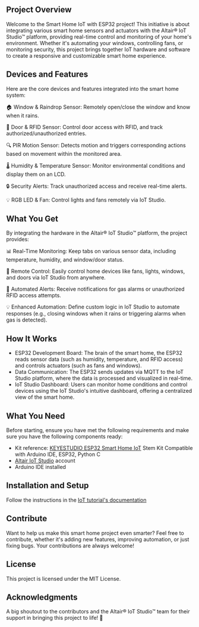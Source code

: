 ## Project Overview
Welcome to the Smart Home IoT with ESP32 project! This initiative is about integrating various smart home sensors and actuators with the Altair® IoT Studio™ platform, providing real-time control and monitoring of your home's environment. Whether it's automating your windows, controlling fans, or monitoring security, this project brings together IoT hardware and software to create a responsive and customizable smart home experience. 

## Devices and Features 
Here are the core devices and features integrated into the smart home system:

🏠 Window & Raindrop Sensor: Remotely open/close the window and know when it rains.

🚪 Door & RFID Sensor: Control door access with RFID, and track authorized/unauthorized entries.

🔍 PIR Motion Sensor: Detects motion and triggers corresponding actions based on movement within the monitored area.

🌡️ Humidity & Temperature Sensor: Monitor environmental conditions and display them on an LCD.

🔒 Security Alerts: Track unauthorized access and receive real-time alerts.

💡 RGB LED & Fan: Control lights and fans remotely via IoT Studio.


## What You Get
By integrating the hardware in the Altair® IoT Studio™ platform, the project provides:

📊 Real-Time Monitoring: Keep tabs on various sensor data, including temperature, humidity, and window/door status.

🔐 Remote Control: Easily control home devices like fans, lights, windows, and doors via IoT Studio from anywhere.

🚨 Automated Alerts: Receive notifications for gas alarms or unauthorized RFID access attempts.

💡 Enhanced Automation: Define custom logic in IoT Studio to automate responses (e.g., closing windows when it rains or triggering alarms when gas is detected).


## How It Works
- ESP32 Development Board: The brain of the smart home, the ESP32 reads sensor data (such as humidity, temperature, and RFID access) and controls actuators (such as fans and windows).
- Data Communication: The ESP32 sends updates via MQTT to the IoT Studio platform, where the data is processed and visualized in real-time.
- IoT Studio Dashboard: Users can monitor home conditions and control devices using the IoT Studio's intuitive dashboard, offering a centralized view of the smart home.

## What You Need
Before starting, ensure you have met the following requirements and make sure you have the following components ready:

- Kit reference: [KEYESTUDIO ESP32 Smart Home IoT](https://amzn.eu/d/cKCmqMf) Stem Kit Compatible with Arduino IDE, ESP32, Python C
- [Altair IoT Studio](https://studio.swx.altairone.com/signin) account
- Arduino IDE installed
  
## Installation and Setup
Follow the instructions in the [IoT tutorial's documentation](https://help.altair.com/altair-iot-studio/topics/chapter_heads/tutorials_r.htm)

## Contribute
Want to help us make this smart home project even smarter? Feel free to contribute, whether it's adding new features, improving automation, or just fixing bugs. Your contributions are always welcome!

## License
This project is licensed under the MIT License.

## Acknowledgments
A big shoutout to the contributors and the Altair® IoT Studio™ team for their support in bringing this project to life! 🙌
